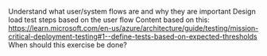 Understand what user/system flows are and why they are important
Design load test steps based on the user flow
Content based on this: https://learn.microsoft.com/en-us/azure/architecture/guide/testing/mission-critical-deployment-testing#1--define-tests-based-on-expected-thresholds
When should this exercise be done?

